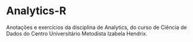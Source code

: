 # Analytics-R

Anotações e exercícios da disciplina de Analytics, do curso de Ciência de Dados do Centro Universitário Metodista Izabela Hendrix.

